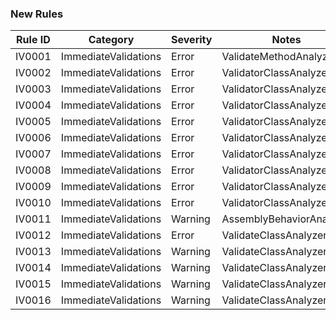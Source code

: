 ### New Rules

Rule ID | Category | Severity | Notes
--------|----------|----------|-------
IV0001 | ImmediateValidations | Error | ValidateMethodAnalyzer
IV0002 | ImmediateValidations | Error | ValidatorClassAnalyzer
IV0003 | ImmediateValidations | Error | ValidatorClassAnalyzer
IV0004 | ImmediateValidations | Error | ValidatorClassAnalyzer
IV0005 | ImmediateValidations | Error | ValidatorClassAnalyzer
IV0006 | ImmediateValidations | Error | ValidatorClassAnalyzer
IV0007 | ImmediateValidations | Error | ValidatorClassAnalyzer
IV0008 | ImmediateValidations | Error | ValidatorClassAnalyzer
IV0009 | ImmediateValidations | Error | ValidatorClassAnalyzer
IV0010 | ImmediateValidations | Error | ValidatorClassAnalyzer
IV0011 | ImmediateValidations | Warning | AssemblyBehaviorAnalyzer
IV0012 | ImmediateValidations | Error | ValidateClassAnalyzer
IV0013 | ImmediateValidations | Warning | ValidateClassAnalyzer
IV0014 | ImmediateValidations | Warning | ValidateClassAnalyzer
IV0015 | ImmediateValidations | Warning | ValidateClassAnalyzer
IV0016 | ImmediateValidations | Warning | ValidateClassAnalyzer
